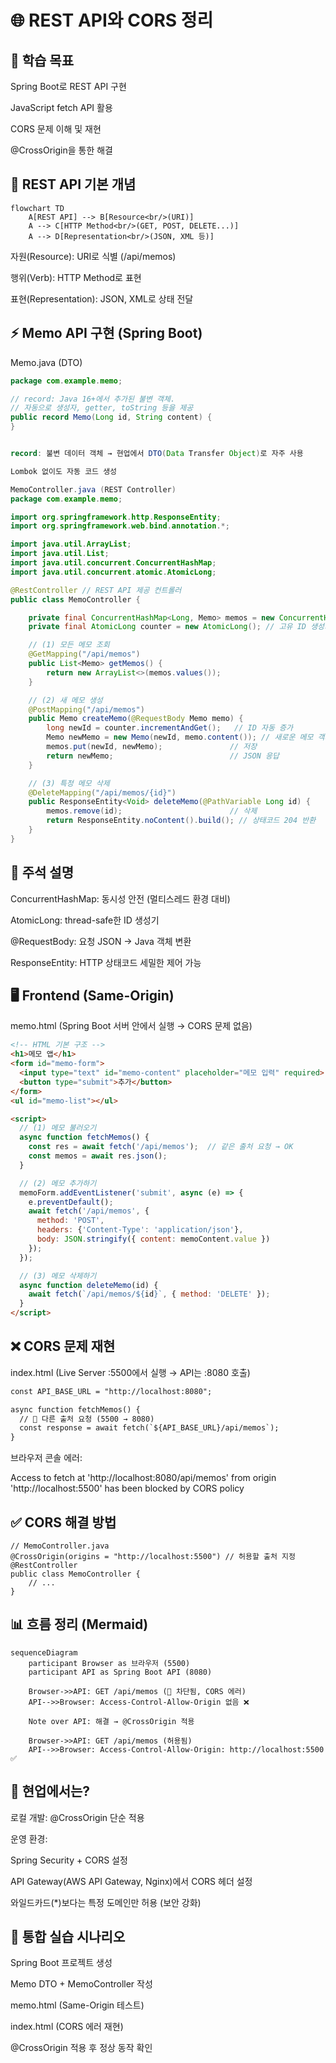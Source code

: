 # 🌐 REST API와 CORS 정리
## 📌 학습 목표

Spring Boot로 REST API 구현

JavaScript fetch API 활용

CORS 문제 이해 및 재현

@CrossOrigin을 통한 해결

## 📝 REST API 기본 개념

```mermaid
flowchart TD
    A[REST API] --> B[Resource<br/>(URI)]
    A --> C[HTTP Method<br/>(GET, POST, DELETE...)]
    A --> D[Representation<br/>(JSON, XML 등)]
```

자원(Resource): URI로 식별 (/api/memos)

행위(Verb): HTTP Method로 표현

표현(Representation): JSON, XML로 상태 전달

## ⚡ Memo API 구현 (Spring Boot)
Memo.java (DTO)
```java
package com.example.memo;

// record: Java 16+에서 추가된 불변 객체.
// 자동으로 생성자, getter, toString 등을 제공
public record Memo(Long id, String content) {
}


record: 불변 데이터 객체 → 현업에서 DTO(Data Transfer Object)로 자주 사용

Lombok 없이도 자동 코드 생성

MemoController.java (REST Controller)
package com.example.memo;

import org.springframework.http.ResponseEntity;
import org.springframework.web.bind.annotation.*;

import java.util.ArrayList;
import java.util.List;
import java.util.concurrent.ConcurrentHashMap;
import java.util.concurrent.atomic.AtomicLong;

@RestController // REST API 제공 컨트롤러
public class MemoController {

    private final ConcurrentHashMap<Long, Memo> memos = new ConcurrentHashMap<>();
    private final AtomicLong counter = new AtomicLong(); // 고유 ID 생성기

    // (1) 모든 메모 조회
    @GetMapping("/api/memos")
    public List<Memo> getMemos() {
        return new ArrayList<>(memos.values());
    }

    // (2) 새 메모 생성
    @PostMapping("/api/memos")
    public Memo createMemo(@RequestBody Memo memo) {
        long newId = counter.incrementAndGet();   // ID 자동 증가
        Memo newMemo = new Memo(newId, memo.content()); // 새로운 메모 객체 생성
        memos.put(newId, newMemo);               // 저장
        return newMemo;                          // JSON 응답
    }

    // (3) 특정 메모 삭제
    @DeleteMapping("/api/memos/{id}")
    public ResponseEntity<Void> deleteMemo(@PathVariable Long id) {
        memos.remove(id);                        // 삭제
        return ResponseEntity.noContent().build(); // 상태코드 204 반환
    }
}
```

## 🔑 주석 설명

ConcurrentHashMap: 동시성 안전 (멀티스레드 환경 대비)

AtomicLong: thread-safe한 ID 생성기

@RequestBody: 요청 JSON → Java 객체 변환

ResponseEntity: HTTP 상태코드 세밀한 제어 가능

## 🖥️ Frontend (Same-Origin)

memo.html (Spring Boot 서버 안에서 실행 → CORS 문제 없음)
```html
<!-- HTML 기본 구조 -->
<h1>메모 앱</h1>
<form id="memo-form">
  <input type="text" id="memo-content" placeholder="메모 입력" required>
  <button type="submit">추가</button>
</form>
<ul id="memo-list"></ul>

<script>
  // (1) 메모 불러오기
  async function fetchMemos() {
    const res = await fetch('/api/memos');  // 같은 출처 요청 → OK
    const memos = await res.json();
  }

  // (2) 메모 추가하기
  memoForm.addEventListener('submit', async (e) => {
    e.preventDefault();
    await fetch('/api/memos', {
      method: 'POST',
      headers: {'Content-Type': 'application/json'},
      body: JSON.stringify({ content: memoContent.value })
    });
  });

  // (3) 메모 삭제하기
  async function deleteMemo(id) {
    await fetch(`/api/memos/${id}`, { method: 'DELETE' });
  }
</script>
```

## ❌ CORS 문제 재현

index.html (Live Server :5500에서 실행 → API는 :8080 호출)
```html
const API_BASE_URL = "http://localhost:8080"; 

async function fetchMemos() {
  // 🚨 다른 출처 요청 (5500 → 8080)
  const response = await fetch(`${API_BASE_URL}/api/memos`);
}
```

브라우저 콘솔 에러:

Access to fetch at 'http://localhost:8080/api/memos'
from origin 'http://localhost:5500' has been blocked by CORS policy

## ✅ CORS 해결 방법
```
// MemoController.java
@CrossOrigin(origins = "http://localhost:5500") // 허용할 출처 지정
@RestController
public class MemoController {
    // ...
}
```

## 📊 흐름 정리 (Mermaid)
```mermaid
sequenceDiagram
    participant Browser as 브라우저 (5500)
    participant API as Spring Boot API (8080)

    Browser->>API: GET /api/memos (🚨 차단됨, CORS 에러)
    API-->>Browser: Access-Control-Allow-Origin 없음 ❌

    Note over API: 해결 → @CrossOrigin 적용

    Browser->>API: GET /api/memos (허용됨)
    API-->>Browser: Access-Control-Allow-Origin: http://localhost:5500 ✅
```

## 🏢 현업에서는?

로컬 개발: @CrossOrigin 단순 적용

운영 환경:

Spring Security + CORS 설정

API Gateway(AWS API Gateway, Nginx)에서 CORS 헤더 설정

와일드카드(*)보다는 특정 도메인만 허용 (보안 강화)

## 📝 통합 실습 시나리오

Spring Boot 프로젝트 생성

Memo DTO + MemoController 작성

memo.html (Same-Origin 테스트)

index.html (CORS 에러 재현)

@CrossOrigin 적용 후 정상 동작 확인

